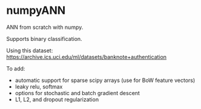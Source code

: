 # numpyANN
ANN from scratch with numpy.

Supports binary classification.

Using this dataset: https://archive.ics.uci.edu/ml/datasets/banknote+authentication

To add:
  - automatic support for sparse scipy arrays (use for BoW feature vectors)
  - leaky relu, softmax
  - options for stochastic and batch gradient descent
  - L1, L2, and dropout regularization 
  
